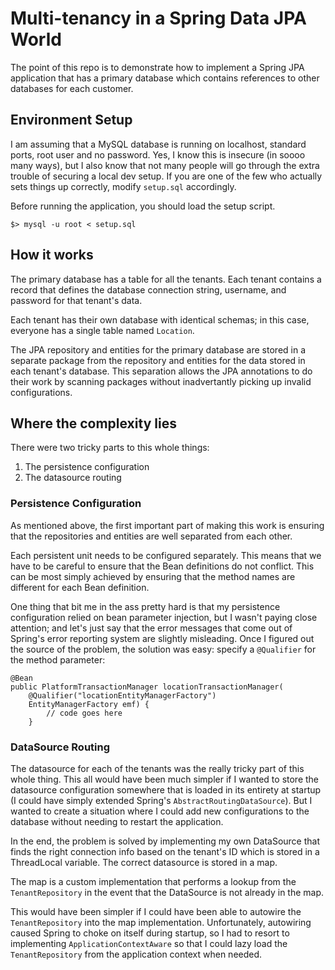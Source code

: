 # Multi-tenancy in a Spring Data JPA World

The point of this repo is to demonstrate how to implement a Spring JPA
application that has a primary database which contains references to 
other databases for each customer.

## Environment Setup
I am assuming that a MySQL database is running on localhost, standard ports,
root user and no password.  Yes, I know this is insecure (in soooo many ways),
but I also know that not many people will go through the extra trouble of securing
a local dev setup.  If you are one of the few who actually sets things up correctly,
modify `setup.sql` accordingly.

Before running the application, you should load the setup script.

```
$> mysql -u root < setup.sql
```

## How it works
The primary database has a table for all the tenants.  Each tenant contains a record that
defines the database connection string, username, and password for that tenant's data.

Each tenant has their own database with identical schemas; in this case, everyone has 
a single table named `Location`.

The JPA repository and entities for the primary database are stored in a separate 
package from the repository and entities for the data stored in each tenant's database.
This separation allows the JPA annotations to do their work by scanning packages without
inadvertantly picking up invalid configurations.

## Where the complexity lies
There were two tricky parts to this whole things:

1. The persistence configuration
2. The datasource routing

### Persistence Configuration
As mentioned above, the first important part of making this work is ensuring that the repositories and entities are well separated from each other.

Each persistent unit needs to be configured separately.  This means that we have to be
careful to ensure that the Bean definitions do not conflict.  This can be most 
simply achieved by ensuring that the method names are different for each Bean definition.

One thing that bit me in the ass pretty hard is that my persistence configuration relied
on bean parameter injection, but I wasn't paying close attention; and let's just say
that the error messages that come out of Spring's error reporting system are slightly 
misleading.  Once I figured out the source of the problem, the solution was easy: 
specify a `@Qualifier` for the method parameter:

```
@Bean
public PlatformTransactionManager locationTransactionManager(
    @Qualifier("locationEntityManagerFactory") 
    EntityManagerFactory emf) {
        // code goes here 
    }
```

### DataSource Routing
The datasource for each of the tenants was the really tricky part of this whole thing.
This all would have been much simpler if I wanted to store the datasource configuration
somewhere that is loaded in its entirety at startup (I could have simply extended 
Spring's `AbstractRoutingDataSource`).  But I wanted to create a situation where I could
add new configurations to the database without needing to restart the application.

In the end, the problem is solved by implementing my own DataSource that finds the
right connection info based on the tenant's ID which is stored in a ThreadLocal variable.
The correct datasource is stored in a map.

The map is a custom implementation that performs a lookup from the `TenantRepository`
in the event that the DataSource is not already in the map.

This would have been simpler if I could have been able to autowire the `TenantRepository`
into the map implementation.  Unfortunately, autowiring caused Spring to choke on itself
during startup, so I had to resort to implementing `ApplicationContextAware` so that I
could lazy load the `TenantRepository` from the application context when needed.
 